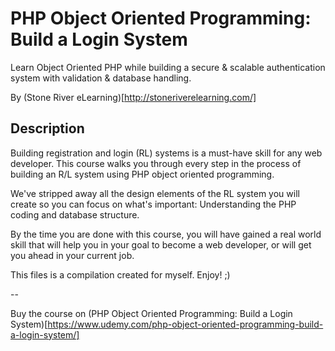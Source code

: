 # PHP Object Oriented Programming: Build a Login System

Learn Object Oriented PHP while building a secure & scalable authentication system with validation & database handling.

By (Stone River eLearning)[http://stoneriverelearning.com/]

## Description

Building registration and login (RL) systems is a must-have skill for any web developer. This course walks you through every step in the process of building an R/L system using PHP object oriented programming.

We've stripped away all the design elements of the RL system you will create so you can focus on what's important: Understanding the PHP coding and database structure.

By the time you are done with this course, you will have gained a real world skill that will help you in your goal to become a web developer, or will get you ahead in your current job.


This files is a compilation created for myself. Enjoy! ;) 

--

Buy the course on (PHP Object Oriented Programming: Build a Login System)[https://www.udemy.com/php-object-oriented-programming-build-a-login-system/]
